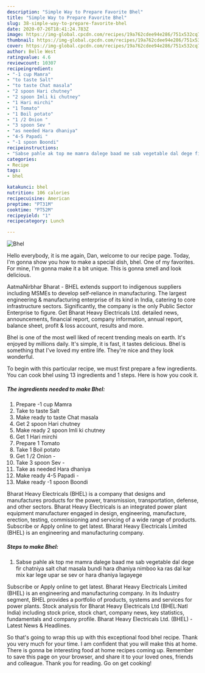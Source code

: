 ```yaml
---
description: "Simple Way to Prepare Favorite Bhel"
title: "Simple Way to Prepare Favorite Bhel"
slug: 38-simple-way-to-prepare-favorite-bhel
date: 2020-07-26T18:41:24.783Z
image: https://img-global.cpcdn.com/recipes/19a762cdee94e286/751x532cq70/bhel-recipe-main-photo.jpg
thumbnail: https://img-global.cpcdn.com/recipes/19a762cdee94e286/751x532cq70/bhel-recipe-main-photo.jpg
cover: https://img-global.cpcdn.com/recipes/19a762cdee94e286/751x532cq70/bhel-recipe-main-photo.jpg
author: Belle West
ratingvalue: 4.6
reviewcount: 10307
recipeingredient:
- "-1 cup Mamra"
- "to taste Salt"
- "to taste Chat masala"
- "2 spoon Hari chutney"
- "2 spoon Imli ki chutney"
- "1 Hari mirchi"
- "1 Tomato"
- "1 Boil potato"
- "1 /2 Onion "
- "3 spoon Sev "
- "as needed Hara dhaniya"
- "4-5 Papadi "
- "-1 spoon Boondi"
recipeinstructions:
- "Sabse pahle ak top me mamra dalege baad me sab vegetable dal dege fir chatniya salt chat masala bundi hara dhaniya nimboo ka ras dal kar mix kar lege upar se sev or hara dhaniya lagayege"
categories:
- Recipe
tags:
- bhel

katakunci: bhel 
nutrition: 106 calories
recipecuisine: American
preptime: "PT31M"
cooktime: "PT52M"
recipeyield: "1"
recipecategory: Lunch

---
```



![Bhel](https://img-global.cpcdn.com/recipes/19a762cdee94e286/751x532cq70/bhel-recipe-main-photo.jpg)

Hello everybody, it is me again, Dan, welcome to our recipe page. Today, I'm gonna show you how to make a special dish, bhel. One of my favorites. For mine, I'm gonna make it a bit unique. This is gonna smell and look delicious.

AatmaNirbhar Bharat - BHEL extends support to indigenous suppliers including MSMEs to develop self-reliance in manufacturing. The largest engineering &amp; manufacturing enterprise of its kind in India, catering to core infrastructure sectors. Significantly, the company is the only Public Sector Enterprise to figure. Get Bharat Heavy Electricals Ltd. detailed news, announcements, financial report, company information, annual report, balance sheet, profit &amp; loss account, results and more.

Bhel is one of the most well liked of recent trending meals on earth. It's enjoyed by millions daily. It's simple, it is fast, it tastes delicious. Bhel is something that I've loved my entire life. They're nice and they look wonderful.


To begin with this particular recipe, we must first prepare a few ingredients. You can cook bhel using 13 ingredients and 1 steps. Here is how you cook it.

<!--inarticleads1-->

##### The ingredients needed to make Bhel:

1. Prepare -1 cup Mamra
1. Take to taste Salt
1. Make ready to taste Chat masala
1. Get 2 spoon Hari chutney
1. Make ready 2 spoon Imli ki chutney
1. Get 1 Hari mirchi
1. Prepare 1 Tomato
1. Take 1 Boil potato
1. Get 1 /2 Onion -
1. Take 3 spoon Sev -
1. Take as needed Hara dhaniya
1. Make ready 4-5 Papadi -
1. Make ready -1 spoon Boondi


Bharat Heavy Electricals (BHEL) is a company that designs and manufactures products for the power, transmission, transportation, defense, and other sectors. Bharat Heavy Electricals is an integrated power plant equipment manufacturer engaged in design, engineering, manufacture, erection, testing, commissioning and servicing of a wide range of products. Subscribe or Apply online to get latest. Bharat Heavy Electricals Limited (BHEL) is an engineering and manufacturing company. 

<!--inarticleads2-->

##### Steps to make Bhel:

1. Sabse pahle ak top me mamra dalege baad me sab vegetable dal dege fir chatniya salt chat masala bundi hara dhaniya nimboo ka ras dal kar mix kar lege upar se sev or hara dhaniya lagayege


Subscribe or Apply online to get latest. Bharat Heavy Electricals Limited (BHEL) is an engineering and manufacturing company. In its Industry segment, BHEL provides a portfolio of products, systems and services for power plants. Stock analysis for Bharat Heavy Electricals Ltd (BHEL:Natl India) including stock price, stock chart, company news, key statistics, fundamentals and company profile. Bharat Heavy Electricals Ltd. (BHEL) - Latest News &amp; Headlines. 

So that's going to wrap this up with this exceptional food bhel recipe. Thank you very much for your time. I am confident that you will make this at home. There is gonna be interesting food at home recipes coming up. Remember to save this page on your browser, and share it to your loved ones, friends and colleague. Thank you for reading. Go on get cooking!
